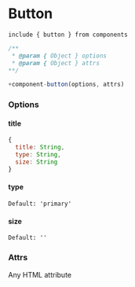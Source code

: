 # Button

```
include { button } from components
```

```js
/**
 * @param { Object } options
 * @param { Object } attrs
**/

+component-button(options, attrs)
```

### Options

#### title

```js
{
  title: String,
  type: String,
  size: String
}
```

#### type

```
Default: 'primary'
```

#### size

```
Default: ''
```

### Attrs
Any HTML attribute
